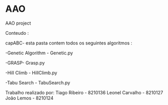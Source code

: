 # AAO
 AAO project

Conteudo : 

capABC- esta pasta contem todos os seguintes algoritmos :

-Genetic Algorithm - Genetic.py

-GRASP- Grasp.py

-Hill Climb - HillClimb.py 

-Tabu Search - TabuSearch.py

Trabalho realizado por:
Tiago Ribeiro - 8210136
Leonel Carvalho - 8210127
João Lemos - 8210124
